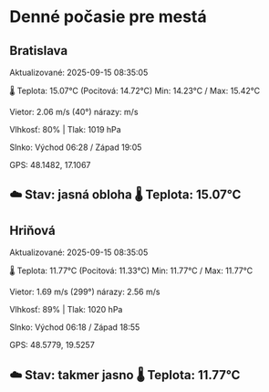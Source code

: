 ﻿# Denné počasie pre mestá

## Bratislava
Aktualizované: 2025-09-15 08:35:05

🌡️ Teplota: 15.07°C 
(Pocitová: 14.72°C)
Min: 14.23°C / Max: 15.42°C

Vietor: 2.06 m/s    (40°) 
nárazy:  m/s

Vlhkosť: 80% | Tlak: 1019 hPa

Slnko: Východ 06:28 / Západ 19:05

GPS: 48.1482, 17.1067

☁️ Stav: jasná obloha        🌡️ Teplota: 15.07°C
---

## Hriňová
Aktualizované: 2025-09-15 08:35:05

🌡️ Teplota: 11.77°C 
(Pocitová: 11.33°C)
Min: 11.77°C / Max: 11.77°C

Vietor: 1.69 m/s (299°)
nárazy: 2.56 m/s

Vlhkosť: 89% | Tlak: 1020 hPa

Slnko: Východ 06:18 / Západ 18:55

GPS: 48.5779, 19.5257

☁️ Stav: takmer jasno        🌡️ Teplota: 11.77°C
---
